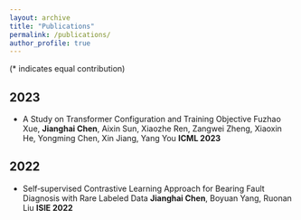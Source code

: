 ```yaml
---
layout: archive
title: "Publications"
permalink: /publications/
author_profile: true
---
```


(* indicates equal contribution)

## 2023
* A Study on Transformer Configuration and Training Objective
  Fuzhao Xue, **Jianghai Chen**, Aixin Sun, Xiaozhe Ren, Zangwei Zheng, Xiaoxin He, Yongming Chen, Xin Jiang, Yang You
  **ICML 2023**
  
## 2022
* Self‑supervised Contrastive Learning Approach for Bearing Fault Diagnosis with Rare Labeled Data 
  **Jianghai Chen**, Boyuan Yang, Ruonan Liu
  **ISIE 2022**


